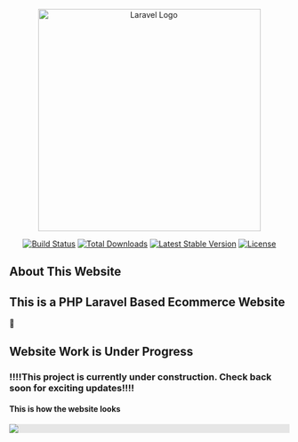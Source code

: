 <p align="center"><a href="https://laravel.com" target="_blank"><img src="https://raw.githubusercontent.com/laravel/art/master/logo-lockup/5%20SVG/2%20CMYK/1%20Full%20Color/laravel-logolockup-cmyk-red.svg" width="400" alt="Laravel Logo"></a></p>

<p align="center">
<a href="https://travis-ci.org/laravel/framework"><img src="https://travis-ci.org/laravel/framework.svg" alt="Build Status"></a>
<a href="https://packagist.org/packages/laravel/framework"><img src="https://img.shields.io/packagist/dt/laravel/framework" alt="Total Downloads"></a>
<a href="https://packagist.org/packages/laravel/framework"><img src="https://img.shields.io/packagist/v/laravel/framework" alt="Latest Stable Version"></a>
<a href="https://packagist.org/packages/laravel/framework"><img src="https://img.shields.io/packagist/l/laravel/framework" alt="License"></a>
</p>

## About This Website
<h2>This is a PHP Laravel Based Ecommerce Website</h2>
<!DOCTYPE html>
<html lang="en">
<head>
    <meta charset="UTF-8">
    <meta name="viewport" content="width=device-width, initial-scale=1.0">
    
</head>
<body>
    <div class="container">
        <div class="construction-icon">🚧</div>
        <div class="text">
            <h2><strong>Website Work is Under Progress</strong></h2>
            <p class="underline"></p>
            <h3>!!!!This project is currently under construction. Check back soon for exciting updates!!!!</h3>
            <h4>This is how the website looks</h4>
            <img style="display: block;-webkit-user-select: none;margin: auto;cursor: zoom-out;background-color: hsl(0, 0%, 90%);transition: background-color 300ms;" src="https://github-production-user-asset-6210df.s3.amazonaws.com/58429543/295019493-10f79790-110b-4413-9762-d703018b1239.png?X-Amz-Algorithm=AWS4-HMAC-SHA256&amp;X-Amz-Credential=AKIAVCODYLSA53PQK4ZA%2F20240108%2Fus-east-1%2Fs3%2Faws4_request&amp;X-Amz-Date=20240108T194739Z&amp;X-Amz-Expires=300&amp;X-Amz-Signature=0d8335640e28ae75c20ba1eb9b82063da7dac879704e27a4d5b5ec30c1445026&amp;X-Amz-SignedHeaders=host&amp;actor_id=58429543&amp;key_id=0&amp;repo_id=740395866" 
        </div>
    </div>
</body>
</html>
